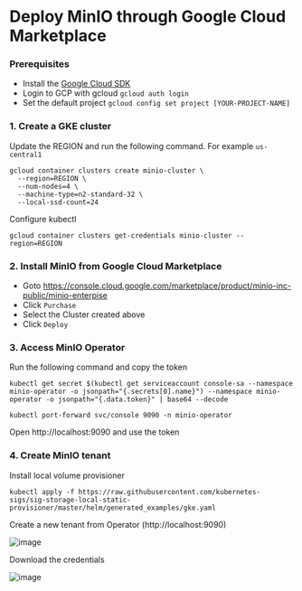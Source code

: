 # Deploy MinIO through Google Cloud Marketplace

### Prerequisites

- Install the [Google Cloud SDK](https://cloud.google.com/sdk/docs/quickstarts)
- Login to GCP with gcloud `gcloud auth login` 
- Set the default project `gcloud config set project [YOUR-PROJECT-NAME]`

### 1. Create a GKE cluster
Update the REGION and run the following command. For example `us-central1`
```
gcloud container clusters create minio-cluster \
  --region=REGION \
  --num-nodes=4 \
  --machine-type=n2-standard-32 \
  --local-ssd-count=24
```

Configure kubectl
```
gcloud container clusters get-credentials minio-cluster --region=REGION
```

### 2. Install MinIO from Google Cloud Marketplace

- Goto https://console.cloud.google.com/marketplace/product/minio-inc-public/minio-enterpise
- Click `Purchase`
- Select the Cluster created above
- Click `Deploy`

### 3. Access MinIO Operator

Run the following command and copy the token
```
kubectl get secret $(kubectl get serviceaccount console-sa --namespace minio-operator -o jsonpath="{.secrets[0].name}") --namespace minio-operator -o jsonpath="{.data.token}" | base64 --decode
```
```
kubectl port-forward svc/console 9090 -n minio-operator
```
Open http://localhost:9090 and use the token

### 4. Create MinIO tenant

Install local volume provisioner

```
kubectl apply -f https://raw.githubusercontent.com/kubernetes-sigs/sig-storage-local-static-provisioner/master/helm/generated_examples/gke.yaml
```

Create a new tenant from Operator (http://localhost:9090)

![image](https://user-images.githubusercontent.com/42696688/146743297-bdb4b1b0-47c7-48cd-8120-97c300761f60.png)

Download the credentials

![image](https://user-images.githubusercontent.com/42696688/146743430-c075f272-8a49-46c3-96fa-f32d18af70f1.png)
